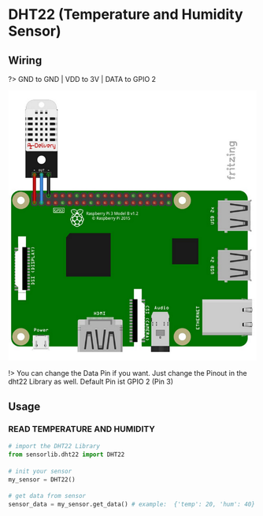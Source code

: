 # DHT22 (Temperature and Humidity Sensor)

## Wiring

?> GND to GND | VDD to 3V | DATA to GPIO 2

![schema](raspberry_dht22.png ':size=450')

!> You can change the Data Pin if you want. Just change the Pinout in the dht22 Library as well. Default Pin ist GPIO 2 (Pin 3)

## Usage

### READ TEMPERATURE AND HUMIDITY

```python
# import the DHT22 Library
from sensorlib.dht22 import DHT22

# init your sensor
my_sensor = DHT22()

# get data from sensor 
sensor_data = my_sensor.get_data() # example:  {'temp': 20, 'hum': 40}
```
